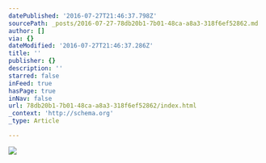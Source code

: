 ```yaml
---
datePublished: '2016-07-27T21:46:37.798Z'
sourcePath: _posts/2016-07-27-78db20b1-7b01-48ca-a8a3-318f6ef52862.md
author: []
via: {}
dateModified: '2016-07-27T21:46:37.286Z'
title: ''
publisher: {}
description: ''
starred: false
inFeed: true
hasPage: true
inNav: false
url: 78db20b1-7b01-48ca-a8a3-318f6ef52862/index.html
_context: 'http://schema.org'
_type: Article

---
```

![](https://the-grid-user-content.s3-us-west-2.amazonaws.com/41168eb9-7145-4458-a3b6-a02a165986ee.jpg)